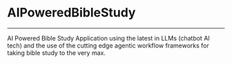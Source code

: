 # AIPoweredBibleStudy

---

AI Powered Bible Study Application using the latest in LLMs (chatbot AI tech) and the use of the cutting edge agentic workflow frameworks for taking bible study to the very max.